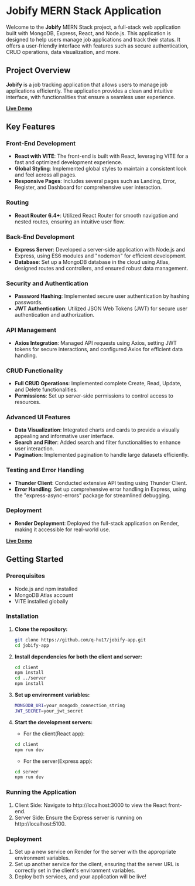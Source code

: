 # Jobify MERN Stack Application

Welcome to the **Jobify** MERN Stack project, a full-stack web application built with MongoDB, Express, React, and Node.js. This application is designed to help users manage job applications and track their status. It offers a user-friendly interface with features such as secure authentication, CRUD operations, data visualization, and more.

## Project Overview

**Jobify** is a job tracking application that allows users to manage job applications efficiently. The application provides a clean and intuitive interface, with functionalities that ensure a seamless user experience.

**[Live Demo](https://jobify-app-poq7.onrender.com/)**

## Key Features

### Front-End Development

- **React with VITE**: The front-end is built with React, leveraging VITE for a fast and optimized development experience.
- **Global Styling**: Implemented global styles to maintain a consistent look and feel across all pages.
- **Responsive Pages**: Includes several pages such as Landing, Error, Register, and Dashboard for comprehensive user interaction.

### Routing

- **React Router 6.4+**: Utilized React Router for smooth navigation and nested routes, ensuring an intuitive user flow.

### Back-End Development

- **Express Server**: Developed a server-side application with Node.js and Express, using ES6 modules and "nodemon" for efficient development.
- **Database**: Set up a MongoDB database in the cloud using Atlas, designed routes and controllers, and ensured robust data management.

### Security and Authentication

- **Password Hashing**: Implemented secure user authentication by hashing passwords.
- **JWT Authentication**: Utilized JSON Web Tokens (JWT) for secure user authentication and authorization.

### API Management

- **Axios Integration**: Managed API requests using Axios, setting JWT tokens for secure interactions, and configured Axios for efficient data handling.

### CRUD Functionality

- **Full CRUD Operations**: Implemented complete Create, Read, Update, and Delete functionalities.
- **Permissions**: Set up server-side permissions to control access to resources.

### Advanced UI Features

- **Data Visualization**: Integrated charts and cards to provide a visually appealing and informative user interface.
- **Search and Filter**: Added search and filter functionalities to enhance user interaction.
- **Pagination**: Implemented pagination to handle large datasets efficiently.

### Testing and Error Handling

- **Thunder Client**: Conducted extensive API testing using Thunder Client.
- **Error Handling**: Set up comprehensive error handling in Express, using the "express-async-errors" package for streamlined debugging.

### Deployment

- **Render Deployment**: Deployed the full-stack application on Render, making it accessible for real-world use.

**[Live Demo](https://jobify-app-poq7.onrender.com/)**

## Getting Started

### Prerequisites

- Node.js and npm installed
- MongoDB Atlas account
- VITE installed globally

### Installation

1. **Clone the repository:**
   ```bash
   git clone https://github.com/q-hu17/jobify-app.git
   cd jobify-app
   ```
2. **Install dependencies for both the client and server:**
   ```bash
   cd client
   npm install
   cd ../server
   npm install
   ```
3. **Set up environment variables:**

   ```bash
   MONGODB_URI=your_mongodb_connection_string
   JWT_SECRET=your_jwt_secret
   ```

4. **Start the development servers:**
   - For the client(React app):
   ```bash
   cd client
   npm run dev
   ```
   - For the server(Express app):
   ```bash
   cd server
   npm run dev
   ```

### Running the Application

1. Client Side: Navigate to http://localhost:3000 to view the React front-end.
2. Server Side: Ensure the Express server is running on http://localhost:5100.

### Deployment

1. Set up a new service on Render for the server with the appropriate environment variables.
2. Set up another service for the client, ensuring that the server URL is correctly set in the client's environment variables.
3. Deploy both services, and your application will be live!
